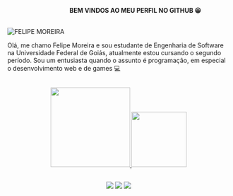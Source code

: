 <div align="center">⠀⠀⠀⠀⠀⠀⠀
	<b> BEM VINDOS AO MEU PERFIL NO GITHUB 😀 </b>
</div>

<div align="center">⠀⠀⠀⠀⠀⠀⠀
	
	
	
</div>

![FELIPE MOREIRA](https://user-images.githubusercontent.com/93204665/144315779-eceba104-4f91-47db-ab08-6bd67ac9b656.png)
					

Olá, me chamo Felipe Moreira e sou estudante de Engenharia de Software na Universidade Federal de Goiás,
atualmente estou cursando o segundo período. Sou um entusiasta quando o assunto é programação, em especial
o desenvolvimento web e de games 💻

##

<div align="center">
  <a href="https://github.com/soft-felipe">
  <img height="180em" src="https://github-readme-stats.vercel.app/api?username=soft-felipe&show_icons=true&theme=dark&include_all_commits=true&count_private=true"/>
  <img height="125em" src="https://github-readme-stats.vercel.app/api/top-langs/?username=soft-felipe&layout=compact&langs_count=7&theme=dark"/>
</div>
	
##

<div align="center"> 
  
  <a href="https://instagram.com/_sorriso0" target="_blank"><img src="https://img.shields.io/badge/-Instagram-%23E4405F?style=for-the-badge&logo=instagram&logoColor=white" target="_blank"></a> 
  <a href = "mailto:felipem791@@gmail.com"><img src="https://img.shields.io/badge/-Gmail-%23333?style=for-the-badge&logo=gmail&logoColor=white" target="_blank"></a>
  <a href="https://www.linkedin.com/in/eu-felipemoreira" target="_blank"><img src="https://img.shields.io/badge/-LinkedIn-%230077B5?style=for-the-badge&logo=linkedin&logoColor=white" target="_blank"></a> 
 
</div>
